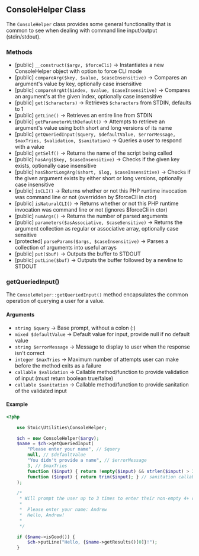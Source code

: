 ## ConsoleHelper Class
The `ConsoleHelper` class provides some general functionality that is common
to see when dealing with command line input/output (stdin/stdout).

### Methods
- [public] `__construct($argv, $forceCli)` -> Instantiates a new ConsoleHelper object with option to force CLI mode
- [public] `compareArg($key, $value, $caseInsensitive)` -> Compares an argument's value by key, optionally case insensitive
- [public] `compareArgAt($index, $value, $caseInsensitive)` -> Compares an argument's at the given index, optionally case insensitive
- [public] `get($characters)` -> Retrieves `$characters` from STDIN, defaults to 1
- [public] `getLine()` -> Retrieves an entire line from STDIN
- [public] `getParameterWithDefault()` -> Attempts to retrieve an argument's value using both short and long versions of its name
- [public] `getQueriedInput($query, $defaultValue, $errorMessage, $maxTries, $validation, $sanitation)` -> Queries a user to respond with a value
- [public] `getSelf()` -> Returns the name of the script being called
- [public] `hasArg($key, $caseInsensitive)` -> Checks if the given key exists, optionally case insensitive
- [public] `hasShortLongArg($short, $log, $caseInsensitive)` -> Checks if the given argument exists by either short or long versions, optionally case insensitive
- [public] `isCLI()` -> Returns whether or not this PHP runtime invocation was command line or not (overridden by $forceCli in ctor)
- [public] `isNaturalCLI()` -> Returns whether or not this PHP runtime invocation was command line or not (ignores $forceCli in ctor)
- [public] `numArgs()` -> Returns the number of parsed arguments
- [public] `parameters($asAssociative, $caseSensitive)` -> Returns the argument collection as regular or associative array, optionally case sensitive
- [protected] `parseParams($args, $caseInsensitive)` -> Parses a collection of arguments into useful arrays
- [public] `put($buf)` -> Outputs the buffer to STDOUT
- [public] `putLine($buf)` -> Outputs the buffer followed by a newline to STDOUT

### getQueriedInput()
The `ConsoleHelper::getQueriedInput()` method encapsulates the common operation of querying a user for a value.

#### Arguments
- `string $query` -> Base prompt, without a colon (:)
- `mixed $defaultValue` -> Default value for input, provide null if no default value
- `string $errorMessage` -> Message to display to user when the response isn't correct
- `integer $maxTries` -> Maximum number of attempts user can make before the method exits as a failure
- `callable $validation` -> Callable method/function to provide validation of input (must return boolean true/false)
- `callable $sanitation` -> Callable method/function to provide sanitation of the validated input

#### Example
```php
<?php

	use Stoic\Utilities\ConsoleHelper;

	$ch = new ConsoleHelper($argv);
	$name = $ch->qetQueriedInput(
		"Please enter your name", // $query
		null, // $defaultValue
		"You didn't provide a name", // $errorMessage
		3, // $maxTries
		function ($input) { return !empty($input) && strlen($input) > 3; }, // validation callable
		function ($input) { return trim($input); } // sanitation callable
	);

	/*
	 * Will prompt the user up to 3 times to enter their non-empty 4+ character long name...
	 *
	 *  Please enter your name: Andrew
	 *  Hello, Andrew!
	 *
	 */

	if ($name->isGood()) {
		$ch->putLine("Hello, {$name->getResults()[0]}!");
	}
```